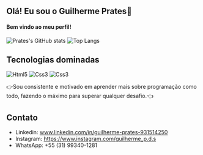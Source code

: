## Olá! Eu sou o Guilherme Prates👋
#### Bem vindo ao meu perfil!
![Prates's GitHub stats](https://github-readme-stats.vercel.app/api?username=Prates14&show_icons=true&theme=transparent)
![Top Langs](https://github-readme-stats.vercel.app/api/top-langs/?username=Prates14&hide_progress=false)
## Tecnologias dominadas
<div style= "display: inline-block" >
  <img aling="center" alt="Html5" src="https://img.shields.io/badge/HTML5-E34F26?style=for-the-badge&logo=html5&logoColor=white">
  <img aling="center" alt="Css3" src="https://img.shields.io/badge/CSS3-1572B6?style=for-the-badge&logo=css3&logoColor=white">
  <img aling="center" alt="Css3" src="https://img.shields.io/badge/JavaScript-F7DF1E?style=for-the-badge&logo=javascript&logoColor=black">
</div></br>

👉Sou consistente e motivado em aprender mais sobre programação como todo, fazendo o máximo para superar qualquer desafio.👈
## Contato
- Linkedin: www.linkedin.com/in/guilherme-prates-931514250
- Instagram: https://www.instagram.com/guilherme_p.d.s
- WhatsApp: +55 (31) 99340-1281
